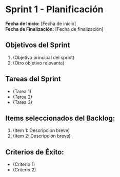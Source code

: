 # Sprint 1 - Planificación

**Fecha de Inicio:** [Fecha de inicio]  
**Fecha de Finalización:** [Fecha de finalización]

## Objetivos del Sprint
1. (Objetivo principal del sprint)
2. (Otro objetivo relevante)

## Tareas del Sprint
- (Tarea 1)
- (Tarea 2)
- (Tarea 3)

## Items seleccionados del Backlog:
1. (Item 1: Descripción breve)
2. (Item 2: Descripción breve)

## Criterios de Éxito:
- (Criterio 1)
- (Criterio 2)
